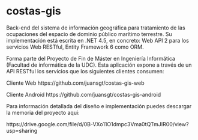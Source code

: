 # costas-gis
Back-end del sistema de información geográfica para tratamiento de
las ocupaciones del espacio de dominio público marítimo terrestre. Su implementación está escrita en .NET 4.5, en concreto: Web API 2 para los servicios Web RESTful, Entity Framework 6 como ORM.
<p></p>
Forma parte del Proyecto de Fin de Máster en Ingeniería Informática (Facultad de informática de la UDC). Esta aplicación expone a través de un API RESTful los servicios que los siguientes clientes consumen:
<p></p>
Cliente Web https://github.com/juansgt/costas-gis-web
<p></p>
Cliente Android https://github.com/juansgt/costas-gis-android
<p></p>
Para información detallada del diseño e implementación puedes descargar la memoria del proyecto aqui: 
<p></p>
https://drive.google.com/file/d/0B-VXo11O1dmpc3Vma0tQTmJIR00/view?usp=sharing
